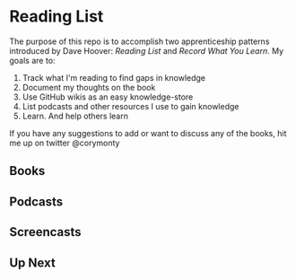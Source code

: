 # Reading List

The purpose of this repo is to accomplish two apprenticeship patterns introduced by Dave Hoover: _Reading List_ and _Record What You Learn_. My goals are to:

1. Track what I'm reading to find gaps in knowledge
2. Document my thoughts on the book
3. Use GitHub wikis as an easy knowledge-store
4. List podcasts and other resources I use to gain knowledge
5. Learn. And help others learn

If you have any suggestions to add or want to discuss any of the books, hit me up on twitter @corymonty


## Books


## Podcasts


## Screencasts


## Up Next
